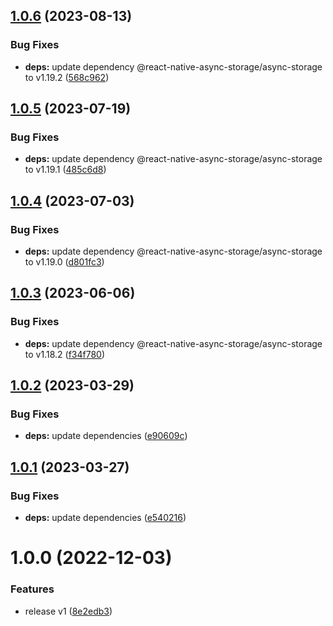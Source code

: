 ## [1.0.6](https://github.com/maxgfr/huge-async-storage/compare/v1.0.5...v1.0.6) (2023-08-13)


### Bug Fixes

* **deps:** update dependency @react-native-async-storage/async-storage to v1.19.2 ([568c962](https://github.com/maxgfr/huge-async-storage/commit/568c962acd33556f3a15304ceb3ceb4f233a93c9))

## [1.0.5](https://github.com/maxgfr/huge-async-storage/compare/v1.0.4...v1.0.5) (2023-07-19)


### Bug Fixes

* **deps:** update dependency @react-native-async-storage/async-storage to v1.19.1 ([485c6d8](https://github.com/maxgfr/huge-async-storage/commit/485c6d841e3386a47421004ae98e2818a8ae8d77))

## [1.0.4](https://github.com/maxgfr/huge-async-storage/compare/v1.0.3...v1.0.4) (2023-07-03)


### Bug Fixes

* **deps:** update dependency @react-native-async-storage/async-storage to v1.19.0 ([d801fc3](https://github.com/maxgfr/huge-async-storage/commit/d801fc317ab746850a418fc929a0f606cf3844fa))

## [1.0.3](https://github.com/maxgfr/huge-async-storage/compare/v1.0.2...v1.0.3) (2023-06-06)


### Bug Fixes

* **deps:** update dependency @react-native-async-storage/async-storage to v1.18.2 ([f34f780](https://github.com/maxgfr/huge-async-storage/commit/f34f780012a0bbd3885b00807dba9f307fa2cb1e))

## [1.0.2](https://github.com/maxgfr/huge-async-storage/compare/v1.0.1...v1.0.2) (2023-03-29)


### Bug Fixes

* **deps:** update dependencies ([e90609c](https://github.com/maxgfr/huge-async-storage/commit/e90609c43957e945eb52aaeca2ba09ee33dfc9d9))

## [1.0.1](https://github.com/maxgfr/huge-async-storage/compare/v1.0.0...v1.0.1) (2023-03-27)


### Bug Fixes

* **deps:** update dependencies ([e540216](https://github.com/maxgfr/huge-async-storage/commit/e54021618abaec372adbf4a94ed89f3c338f82d1))

# 1.0.0 (2022-12-03)


### Features

* release v1 ([8e2edb3](https://github.com/maxgfr/huge-async-storage/commit/8e2edb3bec249e678c2336baf0a1267844d60763))
